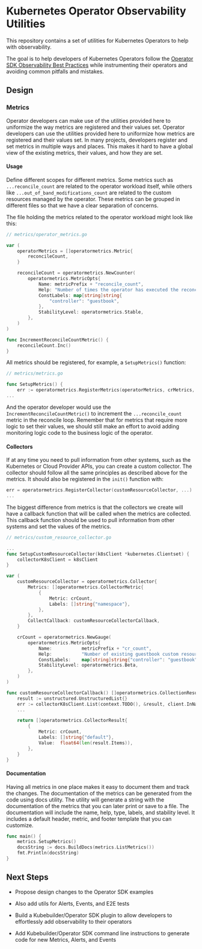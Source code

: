# Kubernetes Operator Observability Utilities

This repository contains a set of utilities for Kubernetes Operators to help
with observability.

The goal is to help developers of Kubernetes Operators follow the
[Operator SDK Observability Best Practices](https://sdk.operatorframework.io/docs/best-practices/observability-best-practices/)
while instrumenting their operators and avoiding common pitfalls and mistakes.

## Design

### Metrics

Operator developers can make use of the utilities provided here to uniformize
the way metrics are registered and their values set. Operator developers can use
the utilities provided here to uniformize how metrics are registered and their
values set. In many projects, developers register and set metrics in multiple
ways and places. This makes it hard to have a global view of the existing
metrics, their values, and how they are set.

#### Usage

Define different scopes for different metrics. Some metrics such as
`...reconcile_count` are related to the operator workload itself, while others
like `...out_of_band_modifications_count` are related to the custom resources
managed by the operator. These metrics can be grouped in different files so that
we have a clear separation of concerns.

The file holding the metrics related to the operator workload might look like
this:

```go
// metrics/operator_metrics.go

var (
    operatorMetrics = []operatormetrics.Metric{
        reconcileCount,
    }

    reconcileCount = operatormetrics.NewCounter(
        operatormetrics.MetricOpts{
            Name: metricPrefix + "reconcile_count",
            Help: "Number of times the operator has executed the reconcile loop",
            ConstLabels: map[string]string{
                "controller": "guestbook",
            },
            StabilityLevel: operatormetrics.Stable,
        },
    )
)

func IncrementReconcileCountMetric() {
    reconcileCount.Inc()
}
```

All metrics should be registered, for example, a `SetupMetrics()` function:

```go
// metrics/metrics.go

func SetupMetrics() {
	err := operatormetrics.RegisterMetrics(operatorMetrics, crMetrics, ...)
...
```

And the operator developer would use the `IncrementReconcileCountMetric()` to
increment the `...reconcile_count` metric in the reconcile loop. Remember that
for metrics that require more logic to set their values, we should still make an
effort to avoid adding monitoring logic code to the business logic of the
operator.

#### Collectors

If at any time you need to pull information from other systems, such as the
Kubernetes or Cloud Provider APIs, you can create a custom collector. The
collector should follow all the same principles as described above for the
metrics. It should also be registered in the `init()` function with:

```go
err = operatormetrics.RegisterCollector(customResourceCollector, ...)
...
```

The biggest difference from metrics is that the collectors we create will have a
callback function that will be called when the metrics are collected. This
callback function should be used to pull information from other systems and set
the values of the metrics.

```go
// metrics/custom_resource_collector.go

...
func SetupCustomResourceCollector(k8sClient *kubernetes.Clientset) {
	collectorK8sClient = k8sClient
}

var (
    customResourceCollector = operatormetrics.Collector{
        Metrics: []operatormetrics.CollectorMetric{
            {
                Metric: crCount,
                Labels: []string{"namespace"},
            },
        },
        CollectCallback: customResourceCollectorCallback,
    }

    crCount = operatormetrics.NewGauge(
        operatormetrics.MetricOpts{
            Name:           metricPrefix + "cr_count",
            Help:           "Number of existing guestbook custom resources",
            ConstLabels:    map[string]string{"controller": "guestbook"},
            StabilityLevel: operatormetrics.Beta,
        },
    )
)

func customResourceCollectorCallback() []operatormetrics.CollectionResult {
    result := unstructured.UnstructuredList{}
    err := collectorK8sClient.List(context.TODO(), &result, client.InNamespace("default"))
    ...

    return []operatormetrics.CollectorResult{
        {
            Metric: crCount,
            Labels: []string{"default"},
            Value:  float64(len(result.Items)),
        },
    }
}
```

#### Documentation

Having all metrics in one place makes it easy to document them and track the
changes. The documentation of the metrics can be generated from the code using
docs utility. The utility will generate a string with the documentation of the
metrics that you can later print or save to a file. The documentation will
include the name, help, type, labels, and stability level. It includes a default
header, metric, and footer template that you can customize.

```go
func main() {
    metrics.SetupMetrics()
    docsString := docs.BuildDocs(metrics.ListMetrics())
    fmt.Println(docsString)
}
```

## Next Steps

- Propose design changes to the Operator SDK examples

- Also add utils for Alerts, Events, and E2E tests

- Build a Kubebuilder/Operator SDK plugin to allow developers to effortlessly
add observability to their operators

- Add Kubebuilder/Operator SDK command line instructions to generate code for
new Metrics, Alerts, and Events
